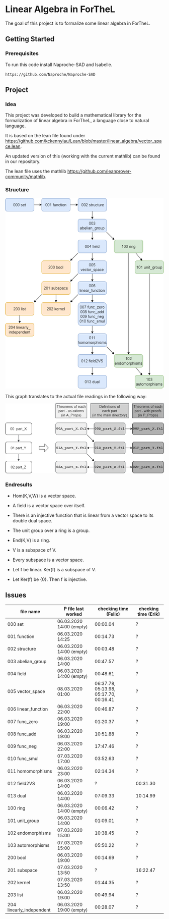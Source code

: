 # Linear Algebra in ForTheL

The goal of this project is to formalize some linear algebra in ForTheL.

## Getting Started

### Prerequisites

To run this code install Naproche-SAD and Isabelle.

```
https://github.com/Naproche/Naproche-SAD
```

## Project

### Idea

This project was developed to build a mathematical library for the formalization of linear algebra in ForTheL, a language close to natural language.

It is based on the lean file found under https://github.com/kckennylau/Lean/blob/master/linear_algebra/vector_space.lean.

An updated version of this (working with the current mathlib) can be found in our repository.

The lean file uses the mathlib https://github.com/leanprover-community/mathlib.

### Structure

![](project_structure.png)

This graph translates to the actual file readings in the following way:

![](project_structure_explained.png)


### Endresults


- Hom(K,V,W) is a vector space.

- A field is a vector space over itself.

- There is an injective function that is linear from a vector space to its double dual space.

- The unit group over a ring is a group.

- End(K,V) is a ring.

- V is a subspace of V.

- Every subspace is a vector space.

- Let f be linear. Ker(f) is a subspace of V.

- Let Ker(f) be {0}. Then f is injective.


## Issues

| file name                | P file last worked       | checking time (Felix) | checking time (Erik) |
| ------------------------ | ------------------------ | --------------------- | -------------------- |
| 000 set                  | 06.03.2020 14:00 (empty) | 00:00.04 | ? |
| 001 function             | 06.03.2020 14:25         | 00:14.73 | ? |
| 002 structure            | 06.03.2020 14:00 (empty) | 00:03.48 | ? |
| 003 abelian_group        | 06.03.2020 14:00         | 00:47.57 | ? |
| 004 field                | 06.03.2020 14:00 (empty) | 00:48.61 | ? |
| 005 vector_space         | 08.03.2020 01:00         | 06:37.78, 05:13.98, 05:17.70, 00:16.41 | ? |
| 006 linear_function      | 06.03.2020 22:00         | 00:46.87 | ? |
| 007 func_zero            | 06.03.2020 19:00         | 01:20.37 | ? |
| 008 func_add             | 06.03.2020 19:00         | 10:51.88 | ? |
| 009 func_neg             | 06.03.2020 22:00         | 17:47.46 | ? |
| 010 func_smul            | 07.03.2020 17:00         | 03:52.63 | ? |
| 011 homomorphisms        | 06.03.2020 23:00         | 02:14.34 | ? |
| 012 field2VS             | 06.03.2020 14:00         | ? | 00:31.30 |
| 013 dual                 | 06.03.2020 14:00         | 07:09.33 | 10:14.99 |
| 100 ring                 | 06.03.2020 14:00 (empty) | 00:06.42 | ? |
| 101 unit_group           | 06.03.2020 14:00         | 01:09.01 | ? |
| 102 endomorphisms        | 07.03.2020 15:00         | 10:38.45 | ? |
| 103 automorphisms        | 07.03.2020 15:00         | 05:50.22 | ? |
| 200 bool                 | 06.03.2020 19:00         | 00:14.69 | ? |
| 201 subspace             | 07.03.2020 13:50         | ? | 16:22.47 |
| 202 kernel               | 07.03.2020 13:50         | 01:44.35 | ? |
| 203 list                 | 06.03.2020 19:00         | 00:49.94 | ? |
| 204 linearly_independent | 06.03.2020 19:00 (empty) | 00:28.07 | ? |
